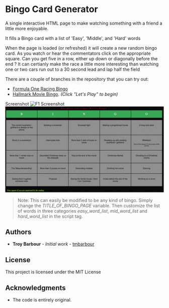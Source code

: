 # Bingo Card Generator
A single interactive HTML page to make watching something with a friend a little more enjoyable.

It fills a Bingo card with a list of 'Easy', 'Middle', and 'Hard' words

When the page is loaded (or refreshed) it will create a new random bingo card. As you watch or hear the commentators click on the appropriate square. Can you get five in a row, either up down or diagonally before the end ? It can certianly make the race a little more interesting than watching one or two cars run out to a 30 second lead and lap half the field

There are a couple of branches in the repository that you can try out:
* [Formula One Racing Bingo](https://htmlpreview.github.io/?https://github.com/tmbarbour/BingoCards/blob/FormulaOne/f1bingo.html)
* [Hallmark Movie Bingo](https://htmlpreview.github.io/?https://github.com/tmbarbour/BingoCards/blob/hallmark-christmas/hallmarkChristmas.html). _(Click "Let's Play" to begin)_

Screenshot
![F1 Screenshot](https://github.com/tmbarbour/RacingBingo/blob/master/images/F1-BingoCard.png)
![Hallmark Movie Screenshot](https://github.com/tmbarbour/BingoCards/blob/hallmark-christmas/images/HallmarkChristmasBingo.png)


>Note: This can easily be modified to be any kind of bingo. Simply change the *TITLE_OF_BINGO_PAGE* variable. Then customize the list of words in three categories *easy_word_list*, *mid_word_list* and *hard_word_list* in the script tag.

## Authors

* **Troy Barbour** - *Initial work* - [tmbarbour](https://github.com/tmbarbour)

## License

This project is licensed under the MIT License 

## Acknowledgments

* The code is entirely original.  
